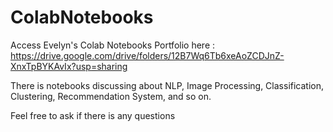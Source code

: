 # ColabNotebooks

Access Evelyn's Colab Notebooks Portfolio here : https://drive.google.com/drive/folders/12B7Wq6Tb6xeAoZCDJnZ-XnxTpBYKAvIx?usp=sharing

There is notebooks discussing about NLP, Image Processing, Classification, Clustering, Recommendation System, and so on. 

Feel free to ask if there is any questions
